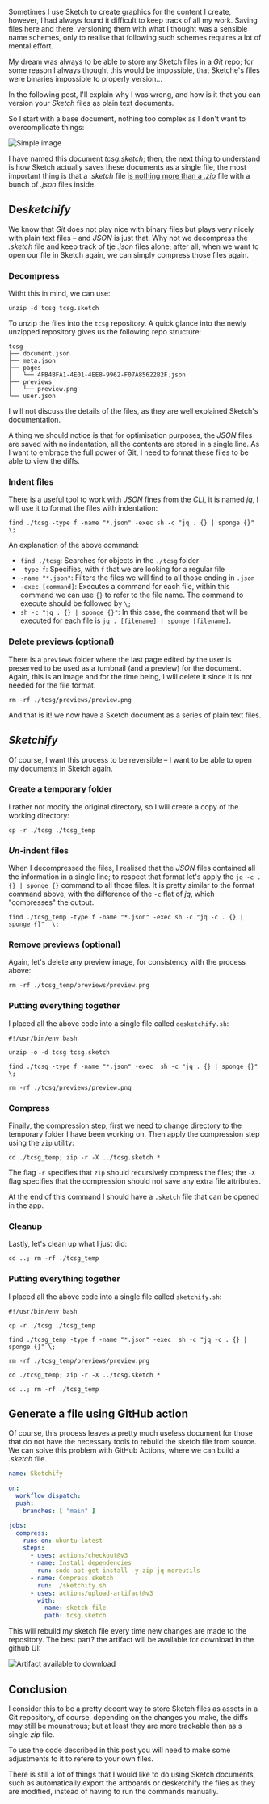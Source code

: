 Sometimes I use Sketch to create graphics for the content I create, however, I had always found it difficult to keep track of all my work. Saving files here and there, versioning them with what I thought was a sensible name schemes, only to realise that following such schemes requires a lot of mental effort.

My dream was always to be able to store my Sketch files in a *Git* repo; for some reason I always thought this would be impossible, that Sketche's files were binaries impossible to properly version...

In the following post, I'll explain why I was wrong, and how is it that you can version your *Sketch* files as plain text documents.

So I start with a base document, nothing too complex as I don't want to overcomplicate things:

![Simple image](https://ik.imagekit.io/thatcsharpguy/posts/sketch-in-git/Screenshot_2022-06-04_at_19.59.35.png?ik-sdk-version=javascript-1.4.3&updatedAt=1654369932542)

I have named this document *tcsg.sketch*; then, the next thing to understand is how Sketch actually saves these documents as a single file, the most important thing is that a *.sketch* file [is nothing more than a *.zip*](https://developer.sketch.com/file-format/?_ga=2.160187325.1466637750.1654335985-1710079208.1653454852) file with a bunch of *.json* files inside.

## De*sketchify*

We know that *Git* does not play nice with binary files but plays very nicely with plain text files – and *JSON* is just that. Why not we decompress the *.sketch* file and keep track of tje *.json* files alone; after all, when we want to open our file in Sketch again, we can simply compress those files again.

### Decompress

Witht this in mind, we can use:

```shell
unzip -d tcsg tcsg.sketch
```

To unzip the files into the `tcsg` repository. A quick glance into the newly unzipped repository gives us the following repo structure:

```text
tcsg
├── document.json
├── meta.json
├── pages
│   └── 4FB4BFA1-4E01-4EE8-9962-F07A85622B2F.json
├── previews
│   └── preview.png
└── user.json
```

I will not discuss the details of the files, as they are well explained Sketch's documentation.

A thing we should notice is that for optimisation purposes, the *JSON* files are saved with no indentation, all the contents are stored in a single line. As I want to embrace the full power of Git, I need to format these files to be able to view the diffs.

### Indent files

There is a useful tool to work with *JSON* fines from the *CLI*, it is named *jq*, I will use it to format the files with indentation:

```shell
find ./tcsg -type f -name "*.json" -exec sh -c "jq . {} | sponge {}"  \;
```

An explanation of the above command:

 - `find ./tcsg`: Searches for objects in the `./tcsg` folder
 - `-type f`: Specifies, with `f` that we are looking for a regular file
 - `-name "*.json"`: Filters the files we will find to all those ending in `.json`
 - `-exec [command]`: Executes a command for each file, within this command we can use `{}` to refer to the file name. The command to execute should be followed by `\;`
 - `sh -c "jq . {} | sponge {}"`: In this case, the command that will be executed for each file is `jq . [filename] | sponge [filename]`.

### Delete previews (optional)

There is a `previews` folder where the last page edited by the user is preserved to be used as a tumbnail (and a preview) for the document. Again, this is an image and for the time being, I will delete it since it is not needed for the file format.

```shell
rm -rf ./tcsg/previews/preview.png
```

And that is it! we now have a Sketch document as a series of plain text files.

## *Sketchify*

Of course, I want this process to be reversible – I want to be able to open my documents in Sketch again.

### Create a temporary folder

I rather not modify the original directory, so I will create a copy of the working directory:

```shell
cp -r ./tcsg ./tcsg_temp
```

### *Un*-indent files

When I decompressed the files, I realised that the *JSON* files contained all the information in a single line; to respect that format let's apply the `jq -c . {} | sponge {}` command to all those files. It is pretty similar to the format command above, with the difference of the `-c` flat of *jq*, which "compresses" the output.

```shell
find ./tcsg_temp -type f -name "*.json" -exec sh -c "jq -c . {} | sponge {}"  \;
```

### Remove previews (optional)

Again, let's delete any preview image, for consistency with the process above:

```shell
rm -rf ./tcsg_temp/previews/preview.png
```

### Putting everything together

I placed all the above code into a single file called `desketchify.sh`:

```shell
#!/usr/bin/env bash

unzip -o -d tcsg tcsg.sketch

find ./tcsg -type f -name "*.json" -exec  sh -c "jq . {} | sponge {}" \;

rm -rf ./tcsg/previews/preview.png
```

### Compress

Finally, the compression step, first we need to change directory to the temporary folder I have been working on. Then apply the compression step using the `zip` utility:

```shell
cd ./tcsg_temp; zip -r -X ../tcsg.sketch *
```

The flag `-r` specifies that `zip` should recursively compress the files; the `-X` flag specifies that the compression should not save any extra file attributes.

At the end of this command I should have a `.sketch` file that can be opened in the app.

### Cleanup

Lastly, let's clean up what I just did:

```shell
cd ..; rm -rf ./tcsg_temp
```

### Putting everything together

I placed all the above code into a single file called `sketchify.sh`:

```shell
#!/usr/bin/env bash

cp -r ./tcsg ./tcsg_temp

find ./tcsg_temp -type f -name "*.json" -exec  sh -c "jq -c . {} | sponge {}" \;

rm -rf ./tcsg_temp/previews/preview.png

cd ./tcsg_temp; zip -r -X ../tcsg.sketch *

cd ..; rm -rf ./tcsg_temp
```

## Generate a file using GitHub action

Of course, this process leaves a pretty much useless document for those that do not have the necessary tools to rebuild the sketch file from source. We can solve this problem with GitHub Actions, where we can build a *.sketch* file.

```yaml
name: Sketchify

on:
  workflow_dispatch:
  push:
    branches: [ "main" ]

jobs:
  compress:
    runs-on: ubuntu-latest
    steps:
      - uses: actions/checkout@v3
      - name: Install dependencies
        run: sudo apt-get install -y zip jq moreutils
      - name: Compress sketch
        run: ./sketchify.sh
      - uses: actions/upload-artifact@v3
        with:
          name: sketch-file
          path: tcsg.sketch
```

This will rebuild my sketch file every time new changes are made to the repository. The best part? the artifact will be available for download in the github UI:

![Artifact available to download](https://ik.imagekit.io/thatcsharpguy/posts/sketch-in-git/Screenshot_2022-06-05_at_07.12.06.png?ik-sdk-version=javascript-1.4.3&updatedAt=1654409559139)

## Conclusion

I consider this to be a pretty decent way to store Sketch files as assets in a Git repository, of course, depending on the changes you make, the diffs may still be mounstrous; but at least they are more trackable than as s single *zip* file.

To use the code described in this post you will need to make some adjustments to it to refere to your own files.

There is still a lot of things that I would like to do using Sketch documents, such as automatically export the artboards or desketchify the files as they are modified, instead of having to run the commands manually.
